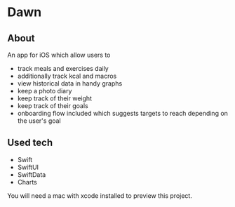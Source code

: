 # Dawn

## About

An app for iOS which allow users to 
- track meals and exercises daily
- additionally track kcal and macros
- view historical data in handy graphs
- keep a photo diary
- keep track of their weight
- keep track of their goals
- onboarding flow included which suggests targets to reach depending on the user's goal

## Used tech

- Swift
- SwiftUI
- SwiftData
- Charts

You will need a mac with xcode installed to preview this project.
